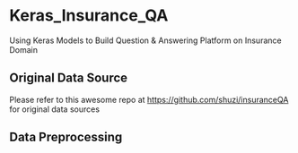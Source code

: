 # Keras_Insurance_QA
Using Keras Models to Build Question &amp; Answering Platform on Insurance Domain

## Original Data Source
Please refer to this awesome repo at https://github.com/shuzi/insuranceQA for original data sources

## Data Preprocessing
